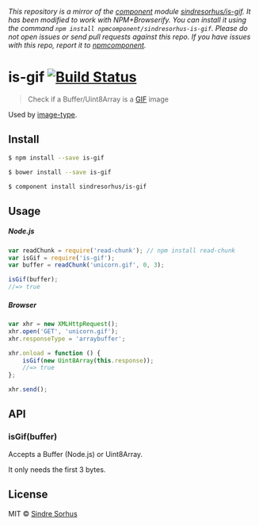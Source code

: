*This repository is a mirror of the [component](http://component.io) module [sindresorhus/is-gif](http://github.com/sindresorhus/is-gif). It has been modified to work with NPM+Browserify. You can install it using the command `npm install npmcomponent/sindresorhus-is-gif`. Please do not open issues or send pull requests against this repo. If you have issues with this repo, report it to [npmcomponent](https://github.com/airportyh/npmcomponent).*
# is-gif [![Build Status](https://travis-ci.org/sindresorhus/is-gif.svg?branch=master)](https://travis-ci.org/sindresorhus/is-gif)

> Check if a Buffer/Uint8Array is a [GIF](http://en.wikipedia.org/wiki/Graphics_Interchange_Format) image

Used by [image-type](https://github.com/sindresorhus/image-type).


## Install

```sh
$ npm install --save is-gif
```

```sh
$ bower install --save is-gif
```

```sh
$ component install sindresorhus/is-gif
```


## Usage

##### Node.js

```js
var readChunk = require('read-chunk'); // npm install read-chunk
var isGif = require('is-gif');
var buffer = readChunk('unicorn.gif', 0, 3);

isGif(buffer);
//=> true
```

##### Browser

```js
var xhr = new XMLHttpRequest();
xhr.open('GET', 'unicorn.gif');
xhr.responseType = 'arraybuffer';

xhr.onload = function () {
	isGif(new Uint8Array(this.response));
	//=> true
};

xhr.send();
```


## API

### isGif(buffer)

Accepts a Buffer (Node.js) or Uint8Array.

It only needs the first 3 bytes.


## License

MIT © [Sindre Sorhus](http://sindresorhus.com)
